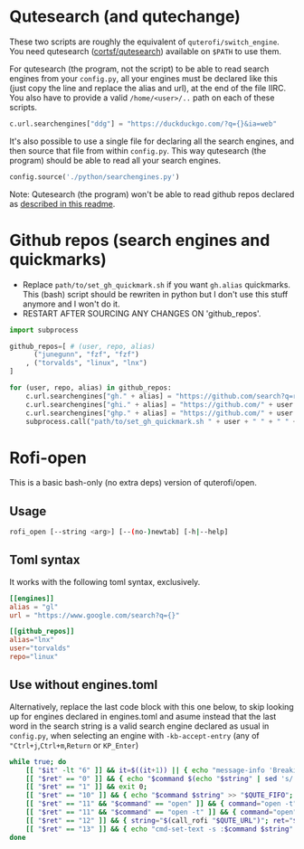 # Qutesearch (and qutechange)
These two scripts are roughly the equivalent of `quterofi/switch_engine`. You need qutesearch ([cortsf/qutesearch](https://github.com/cortsf/qutesearch)) available on `$PATH` to use them.

For qutesearch (the program, not the script) to be able to read search engines from your `config.py`, all your engines must be declared like this (just copy the line and replace the alias and url), at the end of the file IIRC. You also have to provide a valid `/home/<user>/..` path on each of these scripts. 

``` python
c.url.searchengines["ddg"] = "https://duckduckgo.com/?q={}&ia=web"
```

It's also possible to use a single file for declaring all the search engines, and then source that file from within `config.py`. This way qutesearch (the program) should be able to read all your search engines.

``` python
config.source('./python/searchengines.py')
```

Note: Qutesearch (the program) won't be able to read github repos declared as [described in this readme](#github-repos-search-engines-and-quickmarks).


# Github repos (search engines and quickmarks)
- Replace `path/to/set_gh_quickmark.sh` if you want `gh.alias` quickmarks. This (bash) script should be rewriten in python but I don't use this stuff anymore and I won't do it.
- RESTART AFTER SOURCING ANY CHANGES ON 'github_repos'.

``` python
import subprocess

github_repos=[ # (user, repo, alias)
      ("junegunn", "fzf", "fzf")
    , ("torvalds", "linux", "lnx")
]

for (user, repo, alias) in github_repos:
    c.url.searchengines["gh." + alias] = "https://github.com/search?q=repo%3A" + user + "%2F" + repo + "+{}&type=issues"
    c.url.searchengines["ghi." + alias] = "https://github.com/" + user + "/" + repo + "/issues?q=is%3Aissue+{}"
    c.url.searchengines["ghp." + alias] = "https://github.com/" + user + "/" + repo + "/pulls?q=is%3Aissue+{}"
    subprocess.call("path/to/set_gh_quickmark.sh " + user + " " + " " + repo + " " +alias, shell=True)
```

# Rofi-open
This is a basic bash-only (no extra deps) version of quterofi/open. 

## Usage

``` bash
rofi_open [--string <arg>] [--(no-)newtab] [-h|--help]
```


## Toml syntax
It works with the following toml syntax, exclusively.

``` toml
[[engines]]
alias = "gl"
url = "https://www.google.com/search?q={}"

[[github_repos]]
alias="lnx"
user="torvalds"
repo="linux"
```

## Use without engines.toml

Alternatively, replace the last code block with this one below, to skip looking up for engines declared in engines.toml and asume instead that the last word in the search string is a valid search engine declared as usual in `config.py`, when selecting an engine with `-kb-accept-entry` (any of `"Ctrl+j`,`Ctrl+m`,`Return` or `KP_Enter`)

``` bash
while true; do
    [[ "$it" -lt "6" ]] && it=$((it+1)) || { echo "message-info 'Breaking at: $it'" >> "$QUTE_FIFO"; break; } # use to prevent infinite loops when rofi fails to start (dev/debug only)
    [[ "$ret" == "0" ]] && { echo "$command $(echo "$string" | sed 's/ *$//' | awk 'NF>1{print $NF}') $(echo "$string" | sed 's/ *$//' | sed 's/\ [^\ ]*$//')" >> "$QUTE_FIFO"; break; }
    [[ "$ret" == "1" ]] && exit 0;
    [[ "$ret" == "10" ]] && { echo "$command $string" >> "$QUTE_FIFO"; break; }
    [[ "$ret" == "11" && "$command" == "open" ]] && { command="open -t"; string="$(call_rofi "$string")"; ret="$?"; }
    [[ "$ret" == "11" && "$command" == "open -t" ]] && { command="open"; string="$(call_rofi "$string")"; ret="$?"; }
    [[ "$ret" == "12" ]] && { string="$(call_rofi "$QUTE_URL")"; ret="$?"; }
    [[ "$ret" == "13" ]] && { echo "cmd-set-text -s :$command $string" >> "$QUTE_FIFO" ; break ; }
done
```
